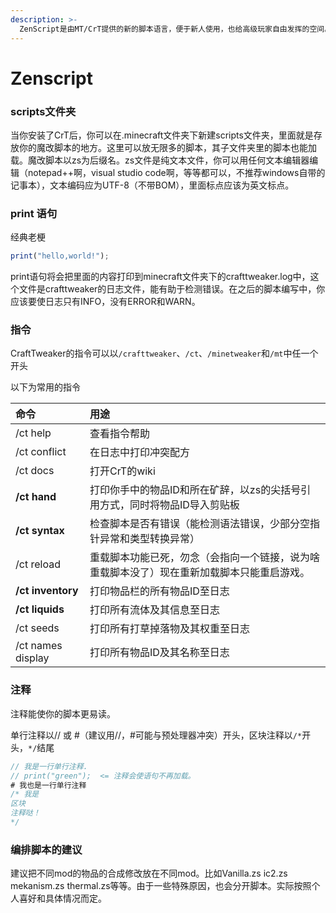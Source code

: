 ```yaml
---
description: >-
  ZenScript是由MT/CrT提供的新的脚本语言，便于新人使用，也给高级玩家自由发挥的空间。ZenScript是顺序读取，从上往下读取，这意味着。import在脚本最前面，声明变量在脚本较上部。顺便一说，CrT修复了MT脚本不能使用中文的bug。
---
```


# Zenscript

### scripts文件夹

当你安装了CrT后，你可以在.minecraft文件夹下新建scripts文件夹，里面就是存放你的魔改脚本的地方。这里可以放无限多的脚本，其子文件夹里的脚本也能加载。魔改脚本以zs为后缀名。zs文件是纯文本文件，你可以用任何文本编辑器编辑（notepad++啊，visual studio code啊，等等都可以，不推荐windows自带的记事本），文本编码应为UTF-8（不带BOM），里面标点应该为英文标点。

### print 语句

经典老梗

```javascript
print("hello,world!");
```

print语句将会把里面的内容打印到minecraft文件夹下的crafttweaker.log中，这个文件是crafttweaker的日志文件，能有助于检测错误。在之后的脚本编写中，你应该要使日志只有INFO，没有ERROR和WARN。

### 指令

CraftTweaker的指令可以以`/crafttweaker`、`/ct`、`/minetweaker`和`/mt`中任一个开头

以下为常用的指令

| 命令 | 用途 |
| :--- | :--- |
| /ct help | 查看指令帮助 |
| /ct conflict | 在日志中打印冲突配方 |
| /ct docs | 打开CrT的wiki |
| **/ct hand** | 打印你手中的物品ID和所在矿辞，以zs的尖括号引用方式，同时将物品ID导入剪贴板 |
| **/ct syntax** | 检查脚本是否有错误（能检测语法错误，少部分空指针异常和类型转换异常） |
| /ct reload | 重载脚本功能已死，勿念（会指向一个链接，说为啥重载脚本没了）现在重新加载脚本只能重启游戏。 |
| **/ct inventory** | 打印物品栏的所有物品ID至日志 |
| **/ct liquids** | 打印所有流体及其信息至日志 |
| /ct seeds | 打印所有打草掉落物及其权重至日志 |
| /ct names display | 打印所有物品ID及其名称至日志 |

### 注释

注释能使你的脚本更易读。

单行注释以// 或 \#（建议用//，\#可能与预处理器冲突）开头，区块注释以`/*`开头，`*/`结尾

```javascript
// 我是一行单行注释.
// print("green");  <= 注释会使语句不再加载。
# 我也是一行单行注释
/* 我是
区块
注释哒！
*/
```

### 编排脚本的建议

建议把不同mod的物品的合成修改放在不同mod。比如Vanilla.zs ic2.zs mekanism.zs thermal.zs等等。由于一些特殊原因，也会分开脚本。实际按照个人喜好和具体情况而定。

